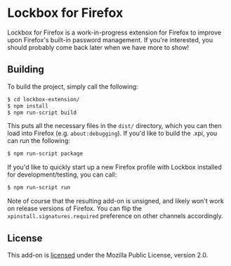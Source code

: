 # Lockbox for Firefox

Lockbox for Firefox is a work-in-progress extension for Firefox to improve upon
Firefox's built-in password management. If you're interested, you should
probably come back later when we have more to show!

## Building

To build the project, simply call the following:

```sh
$ cd lockbox-extension/
$ npm install
$ npm run-script build
```

This puts all the necessary files in the `dist/` directory, which you can then
load into Firefox (e.g. `about:debugging`). If you'd like to build the .xpi,
you can run the following:

```sh
$ npm run-script package
```

If you'd like to quickly start up a new Firefox profile with Lockbox installed
for development/testing, you can call:

```sh
$ npm run-script run
```

Note of course that the resulting add-on is unsigned, and likely won't work on
release versions of Firefox. You can flip the `xpinstall.signatures.required`
preference on other channels accordingly.

## License

This add-on is [licensed][license-link] under the Mozilla Public License,
version 2.0.

[license-link]: /LICENSE

